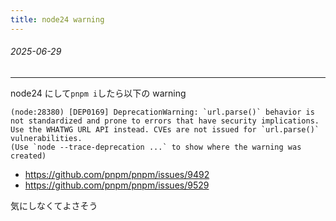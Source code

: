 ```yaml
---
title: node24 warning
---
```


###### 2025-06-29

---

node24 にして`pnpm i`したら以下の warning

```
(node:28380) [DEP0169] DeprecationWarning: `url.parse()` behavior is not standardized and prone to errors that have security implications. Use the WHATWG URL API instead. CVEs are not issued for `url.parse()` vulnerabilities.
(Use `node --trace-deprecation ...` to show where the warning was created)
```

- https://github.com/pnpm/pnpm/issues/9492
- https://github.com/pnpm/pnpm/issues/9529

気にしなくてよさそう
